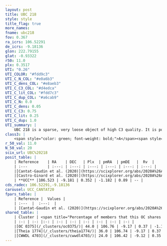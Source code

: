 ```yaml
---
layout: post
title: UBC 218
style: style
title_flag: true
more_names: 
fname: ubc218
fov: 0.367
ra_icrs: 106.52291
de_icrs: -9.18136
glon: 222.79155
glat: -0.93322
r50: 11.0
plx: 0.3517
UTI: "0.26"
UTI_COLOR: "#fdd9c3"
UTI_C_N_COL: "#e0a6b3"
UTI_C_dens_COL: "#e8aeb3"
UTI_C_C3_COL: "#d4edca"
UTI_C_lit_COL: "#fdd7c3"
UTI_C_dup_COL: "#a6cab9"
UTI_C_N: 0.0
UTI_C_dens: 0.05
UTI_C_C3: 0.75
UTI_C_lit: 0.25
UTI_C_dup: 1.0
UTI_summary: |
    UBC 218 is a sparse, very loose object of high C3 quality. It is poorly studied in the literature. This object shares a moderate percentage of members with 3 later reported entries.<br><br><span style="color: #99180f; font-weight: bold;">Warning: </span>contains less than 25 stars with <i>P>0.5</i> estimated.
class3: |
    <span style="color: green; font-weight: bold;">A</span><span style="color: #FFC300; font-weight: bold;">B</span>
r_50_val: 11.0
N_50_val: 20
scix_url: UBC%20218
posit_table: |
    | Reference    | RA    | DEC   | Plx  | pmRA  | pmDE   |  Rv  |
    | :---         | :---: | :---: | :---: | :---: | :---: | :---: |
    |[Cantat-Gaudin et al. (2020)](https://scixplorer.org/abs/2020A%26A...640A...1C) | 106.514 | -9.163 | 0.345 | -1.175 | 0.871 | -- |
    |[Castro-Ginard et al. (2020)](https://scixplorer.org/abs/2020A%26A...635A..45C) | 106.539 | -9.18 | 0.348 | -1.192 | 0.876 | -- |
    | **UCC** |106.523 | -9.181 | 0.352 | -1.182 | 0.89 | -- | 
cds_radec: 106.52291,-9.18136
carousel: UCC_CANTAT20
fpars_table: |
    | Reference |  Values |
    | :---  |  :---:  |
    | [Cantat-Gaudin et al. (2020)](https://scixplorer.org/abs/2020A%26A...640A...1C) | `AVNN=1.01, DMNN=12.16, AgeNN=7.49` |
shared_table: |
    | Cluster | <span title="Percentage of members that this OC shares with the ones listed">%</span>   | RA   | DEC   | Plx   | pmRA  | pmDE  | Rv | UTI |
    | :-: | :-: |:-: | :-: | :-: | :-: | :-: | :-: | :-: |
    |[OC 0375](/_clusters/oc0375/)| 44.0 | 106.76 | -9.17 | 0.37 | -1.17 | 0.91 | -- |0.27 |
    |[Theia 1774](/_clusters/theia1774/)| 36.0 | 106.74 | -9.17 | 0.37 | -1.17 | 0.91 | -- |0.02 |
    |[CWWDL 4703](/_clusters/cwwdl4703/)| 24.0 | 106.42 | -9.12 | 0.35 | -1.09 | 0.89 | -- |0.08 |
---
```

